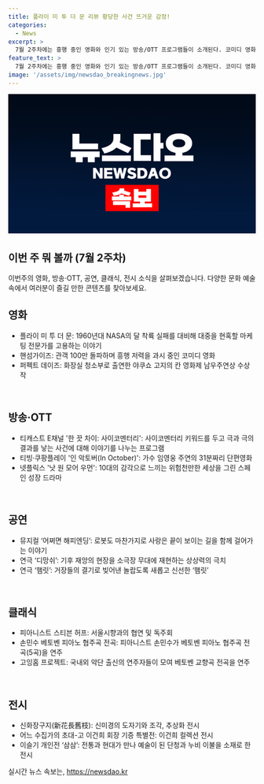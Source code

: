 ```yaml
---
title: 플라이 미 투 더 문 리뷰 황당한 사건 뜨거운 감정!
categories:
  - News
excerpt: >
  7월 2주차에는 흥행 중인 영화와 인기 있는 방송/OTT 프로그램들이 소개된다. 코미디 영화 플라이 미 투 더 문은 달 착륙을 소재로 한 신선한 로맨틱 코미디로 관객들의 기대를 모으고 있다. 또한, 핸섬가이즈와 퍼펙트 데이즈는 각각 흥행과 상 몇편이다. 방송/OTT 콘텐츠로는 한 끗 차이: 사이코멘터리와 디스트픽션 단편영화 인 악토버가 소개되었으며, 공연과 전시 소식도 포함되어 있다. 각종 예술 분야의 다채로운 즐길 거리가 제시된다.
feature_text: >
  7월 2주차에는 흥행 중인 영화와 인기 있는 방송/OTT 프로그램들이 소개된다. 코미디 영화 플라이 미 투 더 문은 달 착륙을 소재로 한 신선한 로맨틱 코미디로 관객들의 기대를 모으고 있다. 또한, 핸섬가이즈와 퍼펙트 데이즈는 각각 흥행과 상 몇편이다. 방송/OTT 콘텐츠로는 한 끗 차이: 사이코멘터리와 디스트픽션 단편영화 인 악토버가 소개되었으며, 공연과 전시 소식도 포함되어 있다. 각종 예술 분야의 다채로운 즐길 거리가 제시된다.
image: '/assets/img/newsdao_breakingnews.jpg'
---
```


<p><img src="/assets/img/newsdao_breakingnews.jpg" alt="cryptoinkorea 속보" /></p>

<h2 data-ke-size="size26">이번 주 뭐 볼까 (7월 2주차)</h2>

<p>이번주의 영화, 방송·OTT, 공연, 클래식, 전시 소식을 살펴보겠습니다. 다양한 문화 예술 속에서 여러분이 즐길 만한 콘텐츠를 찾아보세요.</p>

<h2 data-ke-size="size24">영화</h2>

<ul>
  <li>플라이 미 투 더 문: 1960년대 NASA의 달 착륙 실패를 대비해 대중을 현혹할 마케팅 전문가를 고용하는 이야기</li>
  <li>핸섬가이즈: 관객 100만 돌파하며 흥행 저력을 과시 중인 코미디 영화</li>
  <li>퍼펙트 데이즈: 화장실 청소부로 출연한 야쿠쇼 고지의 칸 영화제 남우주연상 수상작</li>
</ul>

<p data-ke-size="size16">&nbsp;</p>

<h2 data-ke-size="size24">방송·OTT</h2>

<ul>
  <li>티캐스트 E채널 '한 끗 차이: 사이코멘터리': 사이코멘터리 키워드를 두고 극과 극의 결과를 낳는 사건에 대해 이야기를 나누는 프로그램</li>
  <li>티빙·쿠팡플레이 '인 악토버(In October)': 가수 임영웅 주연의 31분짜리 단편영화</li>
  <li>넷플릭스 '낫 원 모어 우먼': 10대의 감각으로 느끼는 위험천만한 세상을 그린 스페인 성장 드라마</li>
</ul>

<p data-ke-size="size16">&nbsp;</p>

<h2 data-ke-size="size24">공연</h2>

<ul>
  <li>뮤지컬 ‘어쩌면 해피엔딩’: 로봇도 마찬가지로 사랑은 끝이 보이는 길을 함께 걸어가는 이야기</li>
  <li>연극 ‘디망쉬’: 기후 재앙의 현장을 소극장 무대에 재현하는 상상력의 극치</li>
  <li>연극 ‘햄릿’: 거장들의 결기로 빚어낸 놀랍도록 새롭고 신선한 ‘햄릿’</li>
</ul>

<p data-ke-size="size16">&nbsp;</p>

<h2 data-ke-size="size24">클래식</h2>

<ul>
  <li>피아니스트 스티븐 허프: 서울시향과의 협연 및 독주회</li>
  <li>손민수 베토벤 피아노 협주곡 전곡: 피아니스트 손민수가 베토벤 피아노 협주곡 전곡(5곡)을 연주</li>
  <li>고잉홈 프로젝트: 국내외 악단 출신의 연주자들이 모여 베토벤 교향곡 전곡을 연주</li>
</ul>

<p data-ke-size="size16">&nbsp;</p>

<h2 data-ke-size="size24">전시</h2>

<ul>
  <li>신화장구지(新花長舊枝): 신미경의 도자기와 조각, 추상화 전시</li>
  <li>어느 수집가의 초대-고 이건희 회장 기증 특별전: 이건희 컬렉션 전시</li>
  <li>이슬기 개인전 ‘삼삼’: 전통과 현대가 만나 예술이 된 단청과 누비 이불을 소재로 한 전시</li>
</ul>
실시간 뉴스 속보는, <a href="https://newsdao.kr" rel="dofollow">https://newsdao.kr</a>


